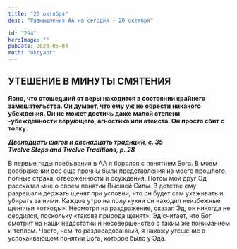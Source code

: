 ```yaml
---
title: "20 октября"
desc: "Размышления АА на сегодня - 20 октября"

id: "294"
heroImage: ""
pubDate: 2023-05-04
moth: "oktyabr"
---
```


## УТЕШЕНИЕ В МИНУТЫ СМЯТЕНИЯ

**Ясно, что отошедший от веры находится в состоянии крайнего замешательства.
Он думает, что ему уж не обрести никакого убеждения. Он не может достичь даже
малой степени -убежденности верующего, агностика или атеиста. Он просто сбит с
толку.**

**_Двенадцать шагов и двенадцать традиций, с. 35  
Twelve Steps and Twelve Traditions, p. 28_**

В первые годы пребывания в АА я боролся с понятием Бога. В моем воображении
все еще прочны были представления из моего прошлого, полные страха,
отверженности и осуждения. Потом мой друг Эд рассказал мне о своем понятии
Высшей Силы. В детстве ему разрешали держать щенят при условии, что он будет
сам ухаживать и убирать за ними. Каждое утро на полу кухни он находил
неизбежные щенячьи «отходы». Несмотря на раздражение, сказал Эд, он никогда не
сердился, поскольку «такова природа щенят». Эд считает, что Бог смотрит на
наши недостатки и несовершенство с таким же пониманием и теплом. Часто, чем-то
раздосадованный, я нахожу утешение в успокаивающем понятии Бога, которое было
у Эда.
